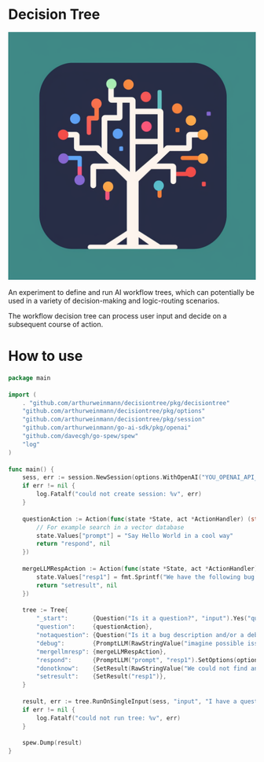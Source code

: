 # Decision Tree

![alt text](https://github.com/arthurweinmann/decisiontree/blob/main/doc/logo.png?raw=true)

An experiment to define and run AI workflow trees, which can potentially be used in a variety of decision-making and logic-routing scenarios.

The workflow decision tree can process user input and decide on a subsequent course of action.

# How to use

```go
package main

import (
    . "github.com/arthurweinmann/decisiontree/pkg/decisiontree"
	"github.com/arthurweinmann/decisiontree/pkg/options"
	"github.com/arthurweinmann/decisiontree/pkg/session"
	"github.com/arthurweinmann/go-ai-sdk/pkg/openai"
	"github.com/davecgh/go-spew/spew"
    "log"
)

func main() {
    sess, err := session.NewSession(options.WithOpenAI("YOU_OPENAI_API_KEY"), options.WithOpenAIModel(openai.GPT3_5_turbo_4k), options.WithOpenAIMaxTokens(-1), options.WithOpenAITemperature(0.7))
	if err != nil {
		log.Fatalf("could not create session: %v", err)
	}

	questionAction := Action(func(state *State, act *ActionHandler) (string, error) {
		// For example search in a vector database
		state.Values["prompt"] = "Say Hello World in a cool way"
		return "respond", nil
	})

	mergeLLMRespAction := Action(func(state *State, act *ActionHandler) (string, error) {
		state.Values["resp1"] = fmt.Sprintf("We have the following bug report:\n%s\nThe bug's origin may come from the following:\n%s\nPlease resolve the bug", state.Values["input"], state.Values["resp1"])
		return "setresult", nil
	})

	tree := Tree{
		"_start":       {Question("Is it a question?", "input").Yes("question").No("notaquestion")},
		"question":     {questionAction},
		"notaquestion": {Question("Is it a bug description and/or a debug request?", "input").Yes("debug").No("donotknow")},
		"debug":        {PromptLLM(RawStringValue("imagine possible issues which could be the origin of the bug"), "resp1").Next("mergellmresp")},
		"mergellmresp": {mergeLLMRespAction},
		"respond":      {PromptLLM("prompt", "resp1").SetOptions(options.WithOpenAIMaxTokens(-1), options.WithOpenAITemperature(0.7)).Next("setresult")},
		"donotknow":    {SetResult(RawStringValue("We could not find an answer"))},
		"setresult":    {SetResult("resp1")},
	}

	result, err := tree.RunOnSingleInput(sess, "input", "I have a question")
	if err != nil {
		log.Fatalf("could not run tree: %v", err)
	}

	spew.Dump(result)
}
```